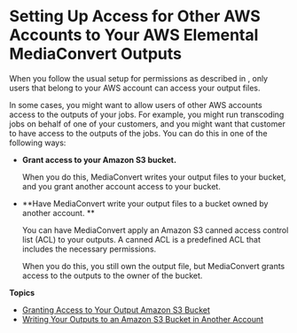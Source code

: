# Setting Up Access for Other AWS Accounts to Your AWS Elemental MediaConvert Outputs<a name="setting-up-access-for-other-aws-accounts"></a>

When you follow the usual setup for permissions as described in [](iam-role.md), only users that belong to your AWS account can access your output files\.

In some cases, you might want to allow users of other AWS accounts access to the outputs of your jobs\. For example, you might run transcoding jobs on behalf of one of your customers, and you might want that customer to have access to the outputs of the jobs\. You can do this in one of the following ways:
+ **Grant access to your Amazon S3 bucket\.**

  When you do this, MediaConvert writes your output files to your bucket, and you grant another account access to your bucket\.
+ **Have MediaConvert write your output files to a bucket owned by another account\. **

  You can have MediaConvert apply an Amazon S3 canned access control list \(ACL\) to your outputs\. A canned ACL is a predefined ACL that includes the necessary permissions\.

  When you do this, you still own the output file, but MediaConvert grants access to the outputs to the owner of the bucket\.

**Topics**
+ [Granting Access to Your Output Amazon S3 Bucket](granting-access-to-your-output-amazon-s3-bucket.md)
+ [Writing Your Outputs to an Amazon S3 Bucket in Another Account](write-your-outputs-to-another-accounts-amazon-s3-bucket.md)